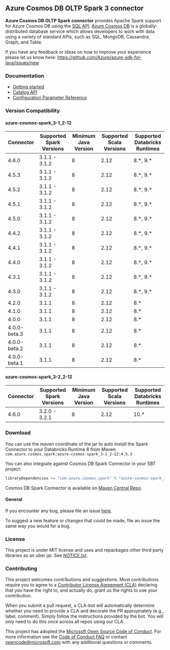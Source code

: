 ## Azure Cosmos DB OLTP Spark 3 connector

**Azure Cosmos DB OLTP Spark connector** provides Apache Spark support for Azure Cosmos DB using 
the [SQL API][sql_api_query].
[Azure Cosmos DB][cosmos_introduction] is a globally-distributed database service which allows 
developers to work with data using a variety of standard APIs, such as SQL, MongoDB, Cassandra, Graph, and Table.

If you have any feedback or ideas on how to improve your experience please let us know here:
https://github.com/Azure/azure-sdk-for-java/issues/new

### Documentation

- [Getting started](https://github.com/Azure/azure-sdk-for-java/blob/main/sdk/cosmos/azure-cosmos-spark_3-1_2-12/docs/quick-start.md)
- [Catalog API](https://github.com/Azure/azure-sdk-for-java/blob/main/sdk/cosmos/azure-cosmos-spark_3-1_2-12/docs/catalog-api.md)
- [Configuration Parameter Reference](https://github.com/Azure/azure-sdk-for-java/blob/main/sdk/cosmos/azure-cosmos-spark_3-1_2-12/docs/configuration-reference.md)

[//]: # (//TODO: moderakh add more sections)
[//]: # (//TODO: moderakh Enable Client Logging)
[//]: # (//TODO: moderakh Examples)
[//]: # (//TODO: moderakh Next steps)
[//]: # (//TODO: moderakh Key concepts)
[//]: # (//TODO: moderakh Azure Cosmos DB Partition)
[//]: # (//TODO: moderakh Troubleshooting)

### Version Compatibility

#### azure-cosmos-spark_3-1_2-12
| Connector     | Supported Spark Versions | Minimum Java Version | Supported Scala Versions | Supported Databricks Runtimes |
| ------------- | ------------------------ | -------------------- | -----------------------  | ----------------------------- |
| 4.6.0         | 3.1.1 - 3.1.2            | 8                    | 2.12                     | 8.\*, 9.\*                    |
| 4.5.3         | 3.1.1 - 3.1.2            | 8                    | 2.12                     | 8.\*, 9.\*                    |
| 4.5.2         | 3.1.1 - 3.1.2            | 8                    | 2.12                     | 8.\*, 9.\*                    |
| 4.5.1         | 3.1.1 - 3.1.2            | 8                    | 2.12                     | 8.\*, 9.\*                    |
| 4.5.0         | 3.1.1 - 3.1.2            | 8                    | 2.12                     | 8.\*, 9.\*                    |
| 4.4.2         | 3.1.1 - 3.1.2            | 8                    | 2.12                     | 8.\*, 9.\*                    |
| 4.4.1         | 3.1.1 - 3.1.2            | 8                    | 2.12                     | 8.\*, 9.\*                    |
| 4.4.0         | 3.1.1 - 3.1.2            | 8                    | 2.12                     | 8.\*, 9.\*                    |
| 4.3.1         | 3.1.1 - 3.1.2            | 8                    | 2.12                     | 8.\*, 9.\*                    |
| 4.3.0         | 3.1.1 - 3.1.2            | 8                    | 2.12                     | 8.\*, 9.\*                    |
| 4.2.0         | 3.1.1                    | 8                    | 2.12                     | 8.\*                          |
| 4.1.0         | 3.1.1                    | 8                    | 2.12                     | 8.\*                          |
| 4.0.0         | 3.1.1                    | 8                    | 2.12                     | 8.\*                          |
| 4.0.0-beta.3  | 3.1.1                    | 8                    | 2.12                     | 8.\*                          |
| 4.0.0-beta.2  | 3.1.1                    | 8                    | 2.12                     | 8.\*                          |
| 4.0.0-beta.1  | 3.1.1                    | 8                    | 2.12                     | 8.\*                          |

#### azure-cosmos-spark_3-2_2-12
| Connector     | Supported Spark Versions | Minimum Java Version | Supported Scala Versions | Supported Databricks Runtimes |
| ------------- | ------------------------ | -------------------- | -----------------------  | ----------------------------- |
| 4.6.0         | 3.2.0 - 3.2.1            | 8                    | 2.12                     | 10.\*                         |

### Download

You can use the maven coordinate of the jar to auto install the Spark Connector to your Databricks Runtime 8 from Maven:
`com.azure.cosmos.spark:azure-cosmos-spark_3-1_2-12:4.5.3`

You can also integrate against Cosmos DB Spark Connector in your SBT project:
```scala
libraryDependencies += "com.azure.cosmos.spark" % "azure-cosmos-spark_3-1_2-12" % "4.5.3"
```

Cosmos DB Spark Connector is available on [Maven Central Repo](https://search.maven.org/search?q=g:com.azure.cosmos.spark).

#### General

If you encounter any bug, please file an issue [here](https://github.com/Azure/azure-sdk-for-java/issues/new).

To suggest a new feature or changes that could be made, file an issue the same way you would for a bug.

### License
This project is under MIT license and uses and repackages other third party libraries as an uber jar.
See [NOTICE.txt](https://github.com/Azure/azure-sdk-for-java/blob/main/NOTICE.txt).

### Contributing

This project welcomes contributions and suggestions. Most contributions require you to agree to a
[Contributor License Agreement (CLA)][cla] declaring that you have the right to, and actually do, grant us the rights
to use your contribution.

When you submit a pull request, a CLA-bot will automatically determine whether you need to provide a CLA and decorate
the PR appropriately (e.g., label, comment). Simply follow the instructions provided by the bot. You will only need to
do this once across all repos using our CLA.

This project has adopted the [Microsoft Open Source Code of Conduct][coc]. For more information see the [Code of Conduct FAQ][coc_faq]
or contact [opencode@microsoft.com][coc_contact] with any additional questions or comments.

<!-- LINKS -->
[source_code]: src
[cosmos_introduction]: https://docs.microsoft.com/azure/cosmos-db/
[cosmos_docs]: https://docs.microsoft.com/azure/cosmos-db/introduction
[jdk]: https://docs.microsoft.com/java/azure/jdk/?view=azure-java-stable
[maven]: https://maven.apache.org/
[cla]: https://cla.microsoft.com
[coc]: https://opensource.microsoft.com/codeofconduct/
[coc_faq]: https://opensource.microsoft.com/codeofconduct/faq/
[coc_contact]: mailto:opencode@microsoft.com
[azure_subscription]: https://azure.microsoft.com/free/
[samples]: https://github.com/Azure/azure-sdk-for-java/tree/main/sdk/cosmos/azure-spring-data-cosmos/src/samples/java/com/azure/spring/data/cosmos
[sql_api_query]: https://docs.microsoft.com/azure/cosmos-db/sql-api-sql-query
[local_emulator]: https://docs.microsoft.com/azure/cosmos-db/local-emulator
[local_emulator_export_ssl_certificates]: https://docs.microsoft.com/azure/cosmos-db/local-emulator-export-ssl-certificates
[azure_cosmos_db_partition]: https://docs.microsoft.com/azure/cosmos-db/partition-data
[sql_queries_in_cosmos]: https://docs.microsoft.com/azure/cosmos-db/tutorial-query-sql-api
[sql_queries_getting_started]: https://docs.microsoft.com/azure/cosmos-db/sql-query-getting-started


